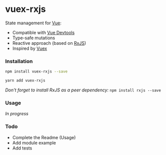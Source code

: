 # vuex-rxjs

State management for [Vue](https://github.com/vuejs/vue):
* Compatible with [Vue Devtools](https://github.com/vuejs/vue-devtools)
* Type-safe mutations
* Reactive approach (based on [RxJS](https://github.com/ReactiveX/rxjs))
* Inspired by [Vuex](https://github.com/vuejs/vuex) 



### Installation
```sh
npm install vuex-rxjs --save
```
```sh
yarn add vuex-rxjs
```

_Don't forget to install RxJS as a peer dependency:_ `npm install rxjs --save`

### Usage
_In progress_


### Todo
* Complete the Readme (Usage)
* Add module example
* Add tests
